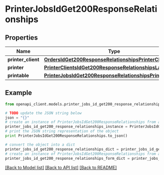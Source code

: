 # PrinterJobsIdGet200ResponseRelationships


## Properties
Name | Type | Description | Notes
------------ | ------------- | ------------- | -------------
**printer_client** | [**OrdersIdGet200ResponseRelationshipsPrinterClient**](OrdersIdGet200ResponseRelationshipsPrinterClient.md) |  | [optional] 
**printer** | [**PrinterClientsIdGet200ResponseRelationshipsLabelPrinter**](PrinterClientsIdGet200ResponseRelationshipsLabelPrinter.md) |  | [optional] 
**printable** | [**PrinterJobsIdGet200ResponseRelationshipsPrintable**](PrinterJobsIdGet200ResponseRelationshipsPrintable.md) |  | [optional] 

## Example

```python
from openapi_client.models.printer_jobs_id_get200_response_relationships import PrinterJobsIdGet200ResponseRelationships

# TODO update the JSON string below
json = "{}"
# create an instance of PrinterJobsIdGet200ResponseRelationships from a JSON string
printer_jobs_id_get200_response_relationships_instance = PrinterJobsIdGet200ResponseRelationships.from_json(json)
# print the JSON string representation of the object
print PrinterJobsIdGet200ResponseRelationships.to_json()

# convert the object into a dict
printer_jobs_id_get200_response_relationships_dict = printer_jobs_id_get200_response_relationships_instance.to_dict()
# create an instance of PrinterJobsIdGet200ResponseRelationships from a dict
printer_jobs_id_get200_response_relationships_form_dict = printer_jobs_id_get200_response_relationships.from_dict(printer_jobs_id_get200_response_relationships_dict)
```
[[Back to Model list]](../README.md#documentation-for-models) [[Back to API list]](../README.md#documentation-for-api-endpoints) [[Back to README]](../README.md)


